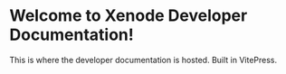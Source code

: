 # Welcome to Xenode Developer Documentation!

This is where the developer documentation is hosted. Built in VitePress.
